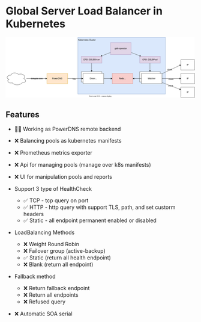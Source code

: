 # Global Server Load Balancer in Kubernetes

![](https://raw.githubusercontent.com/kelpi-io/kelpi.io/main/docs/components.drawio.svg)

## Features
- 👨‍💻 Working as PowerDNS remote backend
- ❌ Balancing pools as kubernetes manifests
- ❌ Prometheus metrics exporter
- ❌ Api for managing pools (manage over k8s manifests)
- ❌ UI for manipulation pools and reports
- Support 3 type of HealthCheck
  - ✅ TCP - tcp query on port
  - ✅ HTTP - http query with support TLS, path, and set custorm headers
  - ✅ Static - all endpoint permanent enabled or disabled

- LoadBalancing Methods
  - ❌ Weight Round Robin
  - ❌ Failover group (active-backup)
  - ✅ Static (return all health endpoint)
  - ❌ Blank (return all endpoint)

- Fallback method
  - ❌ Return fallback endpoint
  - ❌ Return all endpoints
  - ❌ Refused query

- ❌ Automatic SOA serial
